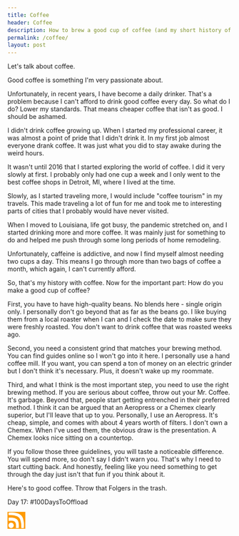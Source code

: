 ```yaml
---
title: Coffee
header: Coffee
description: How to brew a good cup of coffee (and my short history of coffee drinking)
permalink: /coffee/
layout: post
---
```


Let's talk about coffee.

Good coffee is something I'm very passionate about.

Unfortunately, in recent years, I have become a daily drinker. That's a problem because I can't afford to drink good coffee every day. So what do I do? Lower my standards. That means cheaper coffee that isn't as good. I should be ashamed.

I didn't drink coffee growing up. When I started my professional career, it was almost a point of pride that I didn't drink it. In my first job almost everyone drank coffee. It was just what you did to stay awake during the weird hours.

It wasn't until 2016 that I started exploring the world of coffee. I did it very slowly at first. I probably only had one cup a week and I only went to the best coffee shops in Detroit, MI, where I lived at the time.

Slowly, as I started traveling more, I would include "coffee tourism" in my travels. This made traveling a lot of fun for me and took me to interesting parts of cities that I probably would have never visited.

When I moved to Louisiana, life got busy, the pandemic stretched on, and I started drinking more and more coffee. It was mainly just for something to do and helped me push through some long periods of home remodeling.

Unfortunately, caffeine is addictive, and now I find myself almost needing two cups a day. This means I go through more than two bags of coffee a month, which again, I can't currently afford.

So, that's my history with coffee. Now for the important part: How do you make a good cup of coffee?

First, you have to have high-quality beans. No blends here - single origin only. I personally don't go beyond that as far as the beans go. I like buying them from a local roaster when I can and I check the date to make sure they were freshly roasted. You don't want to drink coffee that was roasted weeks ago.

Second, you need a consistent grind that matches your brewing method. You can find guides online so I won't go into it here. I personally use a hand coffee mill. If you want, you can spend a ton of money on an electric grinder but I don't think it's necessary. Plus, it doesn't wake up my roommate.

Third, and what I think is the most important step, you need to use the right brewing method. If you are serious about coffee, throw out your Mr. Coffee. It's garbage. Beyond that, people start getting entrenched in their preferred method. I think it can be argued that an Aeropress or a Chemex clearly superior, but I'll leave that up to you. Personally, I use an Aeropress. It's cheap, simple, and comes with about 4 years worth of filters. I don't own a Chemex. When I've used them, the obvious draw is the presentation. A Chemex looks nice sitting on a countertop.

If you follow those three guidelines, you will taste a noticeable difference. You will spend more, so don't say I didn't warn you. That's why I need to start cutting back. And honestly, feeling like you need something to get through the day just isn't that fun if you think about it.

Here's to good coffee. Throw that Folgers in the trash.


Day 17: #100DaysToOffload

<a href="https://rmooreblog.netlify.app/feed.xml"><img src="/assets/images/rss_feed.jpg" style="opacity:1;" width="40"/></a>
